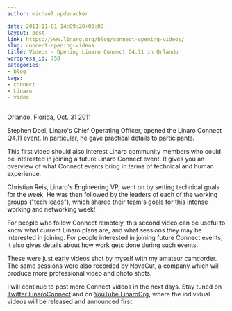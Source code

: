 ```yaml
---
author: michael.opdenacker

date: 2011-11-01 14:09:28+00:00
layout: post
link: https://www.linaro.org/blog/connect-opening-videos/
slug: connect-opening-videos
title: Videos - Opening Linaro Connect Q4.11 in Orlando
wordpress_id: 758
categories:
- blog
tags:
- connect
- Linaro
- video
---
```


Orlando, Florida, Oct. 31 2011

Stephen Doel, Linaro's Chief Operating Officer, opened the Linaro Connect Q4.11 event. In particular, he gave practical details to participants.

This first video should also interest Linaro community members who could be interested in joining a future Linaro Connect event. It gives you an overview of what Connect events bring in terms of technical and human experience.



Christian Reis, Linaro's Engineering VP, went on by setting technical goals for the week. He was then followed by the leaders of each of the working groups ("tech leads"), which shared their team's goals for this intense working and networking week!

For people who follow Connect remotely, this second video can be useful to know what current Linaro plans are, and what sessions they may be interested in joining. For people interested in joining future Connect events, it also gives details about how work gets done during such events.



These were just early videos shot by myself with my amateur camcorder. The same sessions were also recorded by NovaCut, a company which will produce more professional video and photo shots. 

I will continue to post more Connect videos in the next days. Stay tuned on [Twitter LinaroConnect](http://twitter.com/linaroconnect/) and on [YouTube LinaroOrg](http://youtube.com/linaroorg), where the individual videos will be released and announced first.
